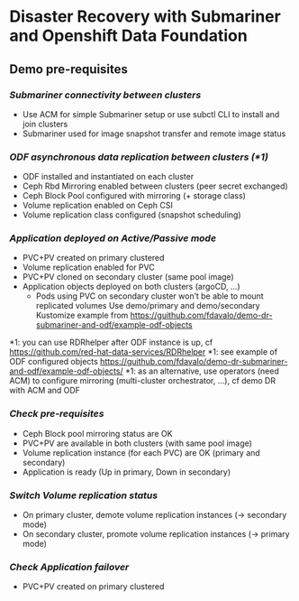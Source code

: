 # Disaster Recovery with Submariner  and Openshift Data Foundation

## Demo pre-requisites

### _Submariner connectivity between clusters_

 - Use ACM for simple Submariner setup or use subctl CLI to install and join clusters
 - Submariner used for image snapshot transfer and remote image status

### _ODF asynchronous data replication between clusters (*1)_
  - ODF installed and instantiated on each cluster
  - Ceph Rbd Mirroring enabled between clusters (peer secret exchanged) 
  - Ceph Block Pool configured with mirroring (+ storage class)
  - Volume replication enabled on Ceph CSI
  - Volume replication class configured (snapshot scheduling)

### _Application deployed on Active/Passive mode_
  - PVC+PV created on primary clustered
  - Volume replication enabled for PVC
  - PVC+PV cloned on secondary cluster (same pool image)
  - Application objects deployed on both clusters (argoCD, …)
    - Pods using PVC on secondary cluster won’t be able to mount replicated volumes
  Use demo/primary and demo/secondary Kustomize example from    https://guithub.com/fdavalo/demo-dr-submariner-and-odf/example-odf-objects

*1: you can use RDRhelper after ODF instance is up, cf https://github.com/red-hat-data-services/RDRhelper
*1: see example of ODF configured objects https://guithub.com/fdavalo/demo-dr-submariner-and-odf/example-odf-objects/
*1: as an alternative, use operators (need ACM) to configure mirroring (multi-cluster orchestrator, …), cf demo DR with ACM and ODF

### _Check pre-requisites_

  - Ceph Block pool mirroring status are OK
  - PVC+PV are available in both clusters (with same pool image)
  - Volume replication instance (for each PVC) are OK (primary and secondary)
  - Application is ready (Up in primary, Down in secondary)

### _Switch Volume replication status_

  - On primary cluster, demote volume replication instances (-> secondary mode)
  - On secondary cluster, promote volume replication instances (-> primary mode)

### _Check Application failover_

  - PVC+PV created on primary clustered

